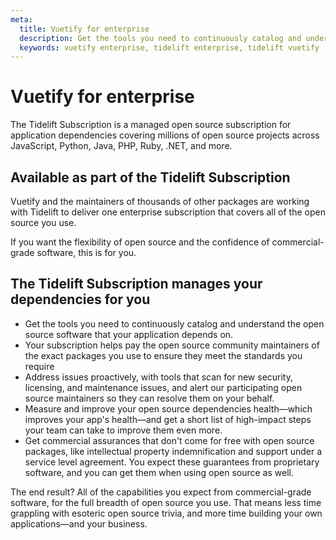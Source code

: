 ```yaml
---
meta:
  title: Vuetify for enterprise
  description: Get the tools you need to continuously catalog and understand the open source software that your application depends on with the Tidelift subscription.
  keywords: vuetify enterprise, tidelift enterprise, tidelift vuetify
---
```


# Vuetify for enterprise

The Tidelift Subscription is a managed open source subscription for application dependencies covering millions of open source projects across JavaScript, Python, Java, PHP, Ruby, .NET, and more.

<tidelift-img />

## Available as part of the Tidelift Subscription

Vuetify and the maintainers of thousands of other packages are working with Tidelift to deliver one enterprise subscription that covers all of the open source you use.

If you want the flexibility of open source and the confidence of commercial-grade software, this is for you.

<tidelift-btns />

## The Tidelift Subscription manages your dependencies for you

- Get the tools you need to continuously catalog and understand the open source software that your application depends on.
- Your subscription helps pay the open source community maintainers of the exact packages you use to ensure they meet the standards you require
- Address issues proactively, with tools that scan for new security, licensing, and maintenance issues, and alert our participating open source maintainers so they can resolve them on your behalf.
- Measure and improve your open source dependencies health—which improves your app's health—and get a short list of high-impact steps your team can take to improve them even more.
- Get commercial assurances that don't come for free with open source packages, like intellectual property indemnification and support under a service level agreement. You expect these guarantees from proprietary software, and you can get them when using open source as well.

The end result? All of the capabilities you expect from commercial-grade software, for the full breadth of open source you use. That means less time grappling with esoteric open source trivia, and more time building your own applications—and your business.

<tidelift-btns />

<backmatter />
